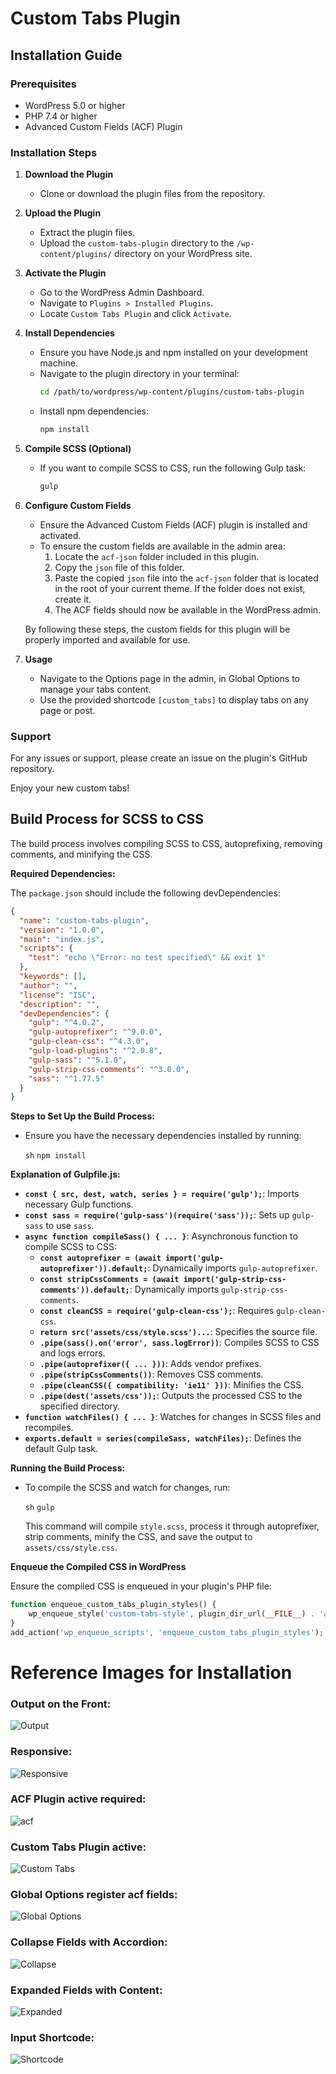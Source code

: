 # Custom Tabs Plugin

## Installation Guide

### Prerequisites
- WordPress 5.0 or higher
- PHP 7.4 or higher
- Advanced Custom Fields (ACF) Plugin

### Installation Steps

1. **Download the Plugin**
    - Clone or download the plugin files from the repository.

2. **Upload the Plugin**
    - Extract the plugin files.
    - Upload the `custom-tabs-plugin` directory to the `/wp-content/plugins/` directory on your WordPress site.

3. **Activate the Plugin**
    - Go to the WordPress Admin Dashboard.
    - Navigate to `Plugins > Installed Plugins`.
    - Locate `Custom Tabs Plugin` and click `Activate`.

4. **Install Dependencies**
    - Ensure you have Node.js and npm installed on your development machine.
    - Navigate to the plugin directory in your terminal:
      ```sh
      cd /path/to/wordpress/wp-content/plugins/custom-tabs-plugin
      ```
    - Install npm dependencies:
      ```sh
      npm install
      ```

5. **Compile SCSS (Optional)**
    - If you want to compile SCSS to CSS, run the following Gulp task:
      ```sh
      gulp
      ```

6. **Configure Custom Fields**
    - Ensure the Advanced Custom Fields (ACF) plugin is installed and activated.
    - To ensure the custom fields are available in the admin area:
      1. Locate the `acf-json` folder included in this plugin.
      2. Copy the `json` file of this folder.
      3. Paste the copied `json` file into the `acf-json` folder that is located in the root of your current theme. If the folder does not exist, create it.
      4. The ACF fields should now be available in the WordPress admin.

    By following these steps, the custom fields for this plugin will be properly imported and available for use.

7. **Usage**
    - Navigate to the Options page in the admin, in Global Options to manage your tabs content.
    - Use the provided shortcode `[custom_tabs]` to display tabs on any page or post.

### Support
For any issues or support, please create an issue on the plugin's GitHub repository.

Enjoy your new custom tabs!


## Build Process for SCSS to CSS

The build process involves compiling SCSS to CSS, autoprefixing, removing comments, and minifying the CSS.

**Required Dependencies:**

The `package.json` should include the following devDependencies:

```json
{
  "name": "custom-tabs-plugin",
  "version": "1.0.0",
  "main": "index.js",
  "scripts": {
    "test": "echo \"Error: no test specified\" && exit 1"
  },
  "keywords": [],
  "author": "",
  "license": "ISC",
  "description": "",
  "devDependencies": {
    "gulp": "^4.0.2",
    "gulp-autoprefixer": "^9.0.0",
    "gulp-clean-css": "^4.3.0",
    "gulp-load-plugins": "^2.0.8",
    "gulp-sass": "^5.1.0",
    "gulp-strip-css-comments": "^3.0.0",
    "sass": "^1.77.5"
  }
}
```

**Steps to Set Up the Build Process:**

- Ensure you have the necessary dependencies installed by running:

  `sh`
  `npm install`

**Explanation of Gulpfile.js:**

- **`const { src, dest, watch, series } = require('gulp');`**: Imports necessary Gulp functions.
- **`const sass = require('gulp-sass')(require('sass'));`**: Sets up `gulp-sass` to use `sass`.
- **`async function compileSass() { ... }`**: Asynchronous function to compile SCSS to CSS:
  - **`const autoprefixer = (await import('gulp-autoprefixer')).default;`**: Dynamically imports `gulp-autoprefixer`.
  - **`const stripCssComments = (await import('gulp-strip-css-comments')).default;`**: Dynamically imports `gulp-strip-css-comments`.
  - **`const cleanCSS = require('gulp-clean-css');`**: Requires `gulp-clean-css`.
  - **`return src('assets/css/style.scss')...`**: Specifies the source file.
  - **`.pipe(sass().on('error', sass.logError))`**: Compiles SCSS to CSS and logs errors.
  - **`.pipe(autoprefixer({ ... }))`**: Adds vendor prefixes.
  - **`.pipe(stripCssComments())`**: Removes CSS comments.
  - **`.pipe(cleanCSS({ compatibility: 'ie11' }))`**: Minifies the CSS.
  - **`.pipe(dest('assets/css'));`**: Outputs the processed CSS to the specified directory.
- **`function watchFiles() { ... }`**: Watches for changes in SCSS files and recompiles.
- **`exports.default = series(compileSass, watchFiles);`**: Defines the default Gulp task.

**Running the Build Process:**

- To compile the SCSS and watch for changes, run:

  `sh`
  `gulp`

  This command will compile `style.scss`, process it through autoprefixer, strip comments, minify the CSS, and save the output to `assets/css/style.css`.

**Enqueue the Compiled CSS in WordPress**

Ensure the compiled CSS is enqueued in your plugin's PHP file:

```php
function enqueue_custom_tabs_plugin_styles() {
    wp_enqueue_style('custom-tabs-style', plugin_dir_url(__FILE__) . 'assets/css/style.css', array(), '1.0.0');
}
add_action('wp_enqueue_scripts', 'enqueue_custom_tabs_plugin_styles');
```


# Reference Images for Installation

### Output on the Front:

![Output](https://raw.githubusercontent.com/Grois333/Custom-Tabs-WordPress-Plugin/master/assets/img/git-images/desktop.png)


### Responsive:

![Responsive](https://raw.githubusercontent.com/Grois333/Custom-Tabs-WordPress-Plugin/master/assets/img/git-images/mobile.png)


### ACF Plugin active required:

![acf](https://raw.githubusercontent.com/Grois333/Custom-Tabs-WordPress-Plugin/master/assets/img/git-images/acf%20plugin%20active%20required.png)


### Custom Tabs Plugin active:

![Custom Tabs](https://raw.githubusercontent.com/Grois333/Custom-Tabs-WordPress-Plugin/master/assets/img/git-images/active%20custom%20tab%20plugin.png)


### Global Options register acf fields:

![Global Options](https://raw.githubusercontent.com/Grois333/Custom-Tabs-WordPress-Plugin/master/assets/img/git-images/global%20options%20register%20acf%20fields.png)


### Collapse Fields with Accordion:

![Collapse](https://raw.githubusercontent.com/Grois333/Custom-Tabs-WordPress-Plugin/master/assets/img/git-images/accordion.png)


### Expanded Fields with Content:

![Expanded](https://raw.githubusercontent.com/Grois333/Custom-Tabs-WordPress-Plugin/master/assets/img/git-images/acf%20content.png)


### Input Shortcode:

![Shortcode](https://raw.githubusercontent.com/Grois333/Custom-Tabs-WordPress-Plugin/master/assets/img/git-images/shortcode.png)